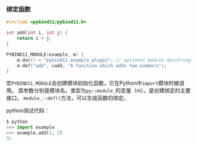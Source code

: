 ### 绑定函数

```c++
#include <pybind11/pybind11.h>

int add(int i, int j) {
    return i + j;
}

PYBIND11_MODULE(example, m) {
    m.doc() = "pybind11 example plugin"; // optional module docstring
    m.def("add", &add, "A function which adds two numbers");
}
```

宏`PYBIND11_MODULE`会创建模块初始化函数，它在Python中`import`模块时被调用。
其参数分别是模块名，类型为`py::module_`的变量（m），是创建绑定的主要接口。
`module_::def()`方法，可以生成函数的绑定。


python测试代码：
```python
$ python
>>> import example
>>> example.add(1, 2)
3L
```

